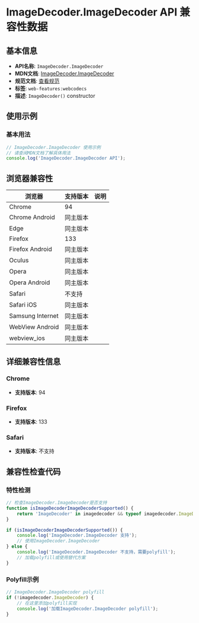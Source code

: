 # ImageDecoder.ImageDecoder API 兼容性数据

## 基本信息

- **API名称**: `ImageDecoder.ImageDecoder`
- **MDN文档**: [ImageDecoder.ImageDecoder](https://developer.mozilla.org/docs/Web/API/ImageDecoder/ImageDecoder)
- **规范文档**: [查看规范](https://w3c.github.io/webcodecs/#dom-imagedecoder-imagedecoder)
- **标签**: `web-features:webcodecs`
- **描述**: `ImageDecoder()` constructor

## 使用示例

### 基本用法

```javascript
// ImageDecoder.ImageDecoder 使用示例
// 请查阅MDN文档了解具体用法
console.log('ImageDecoder.ImageDecoder API');
```

## 浏览器兼容性

| 浏览器 | 支持版本 | 说明 |
|--------|----------|------|
| Chrome | 94 |  |
| Chrome Android | 同主版本 |  |
| Edge | 同主版本 |  |
| Firefox | 133 |  |
| Firefox Android | 同主版本 |  |
| Oculus | 同主版本 |  |
| Opera | 同主版本 |  |
| Opera Android | 同主版本 |  |
| Safari | 不支持 |  |
| Safari iOS | 同主版本 |  |
| Samsung Internet | 同主版本 |  |
| WebView Android | 同主版本 |  |
| webview_ios | 同主版本 |  |

## 详细兼容性信息

### Chrome

- **支持版本**: 94

### Firefox

- **支持版本**: 133

### Safari

- **支持版本**: 不支持

## 兼容性检查代码

### 特性检测

```javascript
// 检查ImageDecoder.ImageDecoder是否支持
function isImageDecoderImageDecoderSupported() {
    return 'ImageDecoder' in imagedecoder && typeof imagedecoder.ImageDecoder === 'function';
}

if (isImageDecoderImageDecoderSupported()) {
    console.log('ImageDecoder.ImageDecoder 支持');
    // 使用ImageDecoder.ImageDecoder
} else {
    console.log('ImageDecoder.ImageDecoder 不支持，需要polyfill');
    // 加载polyfill或使用替代方案
}
```

### Polyfill示例

```javascript
// ImageDecoder.ImageDecoder polyfill
if (!imagedecoder.ImageDecoder) {
    // 在这里添加polyfill实现
    console.log('加载ImageDecoder.ImageDecoder polyfill');
}
```

